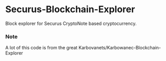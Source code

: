 # Securus-Blockchain-Explorer
Block explorer for Securus CryptoNote based cryptocurrency.

### Note

A lot of this code is from the great Karbovanets/Karbowanec-Blockchain-Explorer
